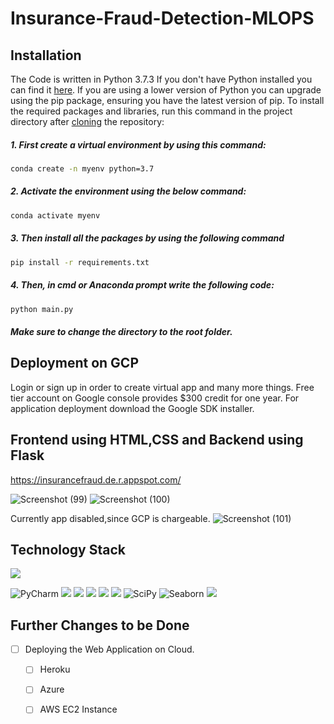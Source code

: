 # Insurance-Fraud-Detection-MLOPS
## Installation
The Code is written in Python 3.7.3 If you don't have Python installed you can find it [here](https://www.python.org/downloads/). If you are using a lower version of Python you can upgrade using the pip package, ensuring you have the latest version of pip. To install the required packages and libraries, run this command in the project directory after [cloning](https://www.howtogeek.com/451360/how-to-clone-a-github-repository/) the repository:

##### 1. First create a virtual environment by using this command:
```bash
conda create -n myenv python=3.7
```
##### 2. Activate the environment using the below command:
```bash
conda activate myenv
```
##### 3. Then install all the packages by using the following command
```bash
pip install -r requirements.txt
```
##### 4. Then, in cmd or Anaconda prompt write the following code:
```bash
python main.py
```
##### Make sure to change the directory to the root folder.  

## Deployment on GCP
Login or sign up in order to create virtual app and many more things. Free tier account on Google console provides $300 credit for one year. For application deployment download the Google SDK installer.

## Frontend using HTML,CSS and Backend using Flask

https://insurancefraud.de.r.appspot.com/

![Screenshot (99)](https://user-images.githubusercontent.com/75041273/129017508-18e3b8ac-c08f-4fce-9e3f-b10bcf8e41a3.png)
![Screenshot (100)](https://user-images.githubusercontent.com/75041273/129017696-327f347f-1ea1-49e0-90f3-e21c1067374f.png)

Currently app disabled,since GCP is chargeable.
![Screenshot (101)](https://user-images.githubusercontent.com/75041273/129017832-1db713d3-03f4-4089-a0b7-e14aec71f210.png)

## Technology Stack

![](https://forthebadge.com/images/badges/made-with-python.svg)

![PyCharm](https://img.shields.io/badge/pycharm-143?style=for-the-badge&logo=pycharm&logoColor=black&color=black&labelColor=green) <img src="https://img.shields.io/badge/Numpy-777BB4?style=for-the-badge&logo=numpy&logoColor=white" /> <img src="https://img.shields.io/badge/Pandas-2C2D72?style=for-the-badge&logo=pandas&logoColor=white" /> <img src="https://img.shields.io/badge/scikit_learn-F7931E?style=for-the-badge&logo=scikit-learn&logoColor=white" /> <img src="https://img.shields.io/badge/Jupyter-F37626.svg?&style=for-the-badge&logo=Jupyter&logoColor=white" /> <img src="https://img.shields.io/badge/conda-342B029.svg?&style=for-the-badge&logo=anaconda&logoColor=white"/> ![SciPy](https://img.shields.io/badge/SciPy-%230C55A5.svg?style=for-the-badge&logo=scipy&logoColor=%white)
![Seaborn](https://img.shields.io/badge/Seaborn-%230C55A5.svg?style=for-the-badge&logo=seaborn&logoColor=%white) <img src="https://img.shields.io/badge/matplotlib-342B029.svg?&style=for-the-badge&logo=matplotlib&logoColor=white"/>

## Further Changes to be Done

- [ ] Deploying the Web Application on Cloud.
     - [ ] Heroku
     - [ ] Azure
     - [ ] AWS EC2 Instance

